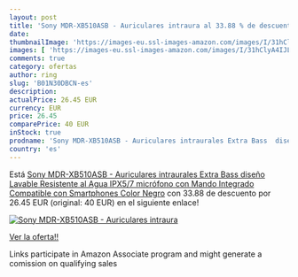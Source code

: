 ```yaml
---
layout: post
title: 'Sony MDR-XB510ASB - Auriculares intraura al 33.88 % de descuento'
date: 
thumbnailImage: 'https://images-eu.ssl-images-amazon.com/images/I/31hClyA4IJL._SL200_.jpg'
images: [ 'https://images-eu.ssl-images-amazon.com/images/I/31hClyA4IJL._SL200_.jpg' ]
comments: true
category: ofertas
author: ring
slug: 'B01N30DBCN-es'
description:
actualPrice: 26.45 EUR
currency: EUR
price: 26.45
comparePrice: 40 EUR
inStock: true
prodname: 'Sony MDR-XB510ASB - Auriculares intraurales Extra Bass  diseño Lavable Resistente al Agua IPX5/7  micrófono con Mando Integrado Compatible con Smartphones  Color Negro'
country: 'es'
---
```


Está [Sony MDR-XB510ASB - Auriculares intraurales Extra Bass  diseño Lavable Resistente al Agua IPX5/7  micrófono con Mando Integrado Compatible con Smartphones  Color Negro](https://www.amazon.es/dp/B01N30DBCN/?tag=tolees-21) con 33.88 de descuento por 26.45 EUR (original: 40 EUR) en el siguiente enlace!

[![Sony MDR-XB510ASB - Auriculares intraura](https://images-eu.ssl-images-amazon.com/images/I/31hClyA4IJL._SL200_.jpg)](https://www.amazon.es/dp/B01N30DBCN/?tag=tolees-21)

[Ver la oferta!!](https://www.amazon.es/dp/B01N30DBCN/?tag=tolees-21)

Links participate in Amazon Associate program and might generate a comission on qualifying sales


